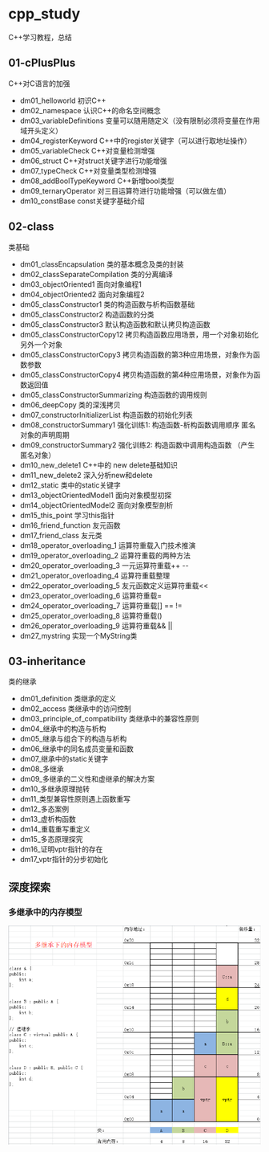 # cpp_study
C++学习教程，总结

## 01-cPlusPlus

C++对C语言的加强

- dm01_helloworld 初识C++
- dm02_namespace 认识C++的命名空间概念
- dm03_variableDefinitions 变量可以随用随定义（没有限制必须将变量在作用域开头定义）
- dm04_registerKeyword C++中的register关键字（可以进行取地址操作）
- dm05_variableCheck C++对变量检测增强
- dm06_struct C++对struct关键字进行功能增强
- dm07_typeCheck C++对变量类型检测增强
- dm08_addBoolTypeKeyword C++新增bool类型
- dm09_ternaryOperator 对三目运算符进行功能增强（可以做左值）
- dm10_constBase const关键字基础介绍

## 02-class

类基础

- dm01_classEncapsulation 类的基本概念及类的封装
- dm02_classSeparateCompilation 类的分离编译
- dm03_objectOriented1 面向对象编程1
- dm04_objectOriented2 面向对象编程2
- dm05_classConstructor1 类的构造函数与析构函数基础
- dm05_classConstructor2 构造函数的分类
- dm05_classConstructor3 默认构造函数和默认拷贝构造函数
- dm05_classConstructorCopy12 拷贝构造函数应用场景，用一个对象初始化另外一个对象
- dm05_classConstructorCopy3 拷贝构造函数的第3种应用场景，对象作为函数参数
- dm05_classConstructorCopy4 拷贝构造函数的第4种应用场景，对象作为函数返回值
- dm05_classConstructorSummarizing 构造函数的调用规则
- dm06_deepCopy 类的深浅拷贝
- dm07_constructorInitializerList 构造函数的初始化列表
- dm08_constructorSummary1 强化训练1: 构造函数-析构函数调用顺序 匿名对象的声明周期
- dm09_constructorSummary2 强化训练2: 构造函数中调用构造函数 （产生匿名对象）
- dm10_new_delete1 C++中的 new delete基础知识
- dm11_new_delete2 深入分析new和delete
- dm12_static 类中的static关键字
- dm13_objectOrientedModel1 面向对象模型初探
- dm14_objectOrientedModel2 面向对象模型剖析
- dm15_this_point 学习this指针
- dm16_friend_function 友元函数
- dm17_friend_class 友元类
- dm18_operator_overloading_1 运算符重载入门技术推演
- dm19_operator_overloading_2 运算符重载的两种方法
- dm20_operator_overloading_3 一元运算符重载++ --
- dm21_operator_overloading_4 运算符重载整理
- dm22_operator_overloading_5 友元函数定义运算符重载<<
- dm23_operator_overloading_6 运算符重载=
- dm24_operator_overloading_7 运算符重载[] == !=
- dm25_operator_overloading_8 运算符重载()
- dm26_operator_overloading_9 运算符重载&& ||
- dm27_mystring 实现一个MyString类

## 03-inheritance

类的继承

- dm01_definition 类继承的定义
- dm02_access 类继承中的访问控制
- dm03_principle_of_compatibility 类继承中的兼容性原则
- dm04_继承中的构造与析构
- dm05_继承与组合下的构造与析构
- dm06_继承中的同名成员变量和函数
- dm07_继承中的static关键字
- dm08_多继承
- dm09_多继承的二义性和虚继承的解决方案
- dm10_多继承原理抛转
- dm11_类型兼容性原则遇上函数重写
- dm12_多态案例
- dm13_虚析构函数
- dm14_重载重写重定义
- dm15_多态原理探究
- dm16_证明vptr指针的存在
- dm17_vptr指针的分步初始化

## 深度探索

### 多继承中的内存模型

![多继承中的内存模型](doc/多继承内存模型.png)

